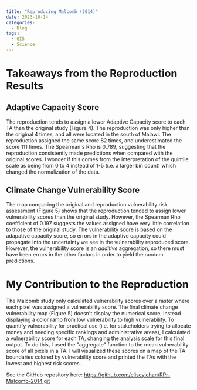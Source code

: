 ```yaml
---
title: "Reproducing Malcomb (2014)"
date: 2023-10-14
categories:
  - Blog
tags:
  - GIS
  - Science
---
```


# Takeaways from the Reproduction Results

## Adaptive Capacity Score

The reproduction tends to assign a lower Adaptive Capacity score to each TA than the original study (Figure 4). The reproduction was only higher than the original 4 times, and all were located in the south of Malawi. The reproduction assigned the same score 82 times, and underestimated the score 111 times. The Spearman's Rho is 0.789, suggesting that the reproduction consistently made predictions when compared with the original scores. I wonder if this comes from the interpretation of the quintile scale as being from 0 to 4 instead of 1-5 (i.e. a larger bin count) which changed the normalization of the data.

## Climate Change Vulnerability Score

The map comparing the original and reproduction vulnerability risk assessment (Figure 5) shows that the reproduction tended to assign lower vulnerability scores than the original study. However, the Spearman Rho coefficient of 0.197 suggests the values assigned have very little correlation to those of the original study. The vulnerability score is based on the adapative capacity score, so errors in the adaptive capacity could propagate into the uncertainty we see in the vulnerability reproduced score. However, the vulnerability score is an *additive* aggregation, so there must have been errors in the other factors in order to yield the random predictions. 

# My Contribution to the Reproduction

The Malcomb study only calculated vulnerability scores over a raster where each pixel was assigned a vulnerability score. The final climate change vulnerability map (Figure 5) doesn't display the numerical score, instead displaying a color ramp from low vulnerability to high vulnerability. To quantify vulnerability for practical use (i.e. for stakeholders trying to allocate money and needing specific rankings and administrative areas), I calculated a vulnerability score for each TA, changing the analysis scale for this final output. To do this, I used the "aggregate" function to the mean vulnerability score of all pixels in a TA. I will visualized these scores on a map of the TA boundaries colored by vulnerability score and printed the TAs with the lowest and highest risk scores.

See the GitHub repository here: <https://github.com/eliseylchan/RPr-Malcomb-2014.git>